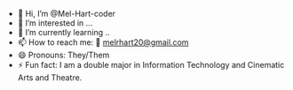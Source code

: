 - 👋 Hi, I’m @Mel-Hart-coder
- 👀 I’m interested in ...
- 🌱 I’m currently learning ..
- 📫 How to reach me: 📧 melrhart20@gmail.com
- 😄 Pronouns: They/Them
- ⚡ Fun fact: I am a double major in Information Technology and Cinematic Arts and Theatre.

<!---
Mel-Hart-coder/Mel-Hart-coder is a ✨ special ✨ repository because its `README.md` (this file) appears on your GitHub profile.
You can click the Preview link to take a look at your changes.
--->
